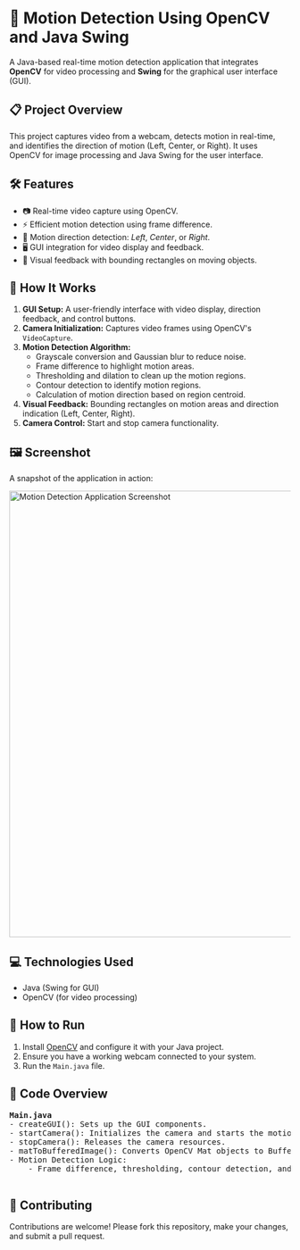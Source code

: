 <h1>🚀 Motion Detection Using OpenCV and Java Swing</h1>
    <p>
        A Java-based real-time motion detection application that integrates <strong>OpenCV</strong> for video processing and <strong>Swing</strong> for the graphical user interface (GUI).
    </p>
    <h2>📋 Project Overview</h2>
    <p>
        This project captures video from a webcam, detects motion in real-time, and identifies the direction of motion (Left, Center, or Right). It uses OpenCV for image processing and Java Swing for the user interface.
    </p>
    <h2>🛠️ Features</h2>
    <ul>
        <li>📷 Real-time video capture using OpenCV.</li>
        <li>⚡ Efficient motion detection using frame difference.</li>
        <li>🧭 Motion direction detection: <em>Left</em>, <em>Center</em>, or <em>Right</em>.</li>
        <li>🖥️ GUI integration for video display and feedback.</li>
        <li>🎯 Visual feedback with bounding rectangles on moving objects.</li>
    </ul>
    <h2>🔧 How It Works</h2>
    <ol>
        <li><strong>GUI Setup:</strong> A user-friendly interface with video display, direction feedback, and control buttons.</li>
        <li><strong>Camera Initialization:</strong> Captures video frames using OpenCV's <code>VideoCapture</code>.</li>
        <li><strong>Motion Detection Algorithm:</strong>
            <ul>
                <li>Grayscale conversion and Gaussian blur to reduce noise.</li>
                <li>Frame difference to highlight motion areas.</li>
                <li>Thresholding and dilation to clean up the motion regions.</li>
                <li>Contour detection to identify motion regions.</li>
                <li>Calculation of motion direction based on region centroid.</li>
            </ul>
        </li>
        <li><strong>Visual Feedback:</strong> Bounding rectangles on motion areas and direction indication (Left, Center, Right).</li>
        <li><strong>Camera Control:</strong> Start and stop camera functionality.</li>
    </ol>
    <h2>🖼️ Screenshot</h2>
    <p>A snapshot of the application in action:</p>
    <img src="screenshot.png" alt="Motion Detection Application Screenshot" width="800">
    <h2>💻 Technologies Used</h2>
    <ul>
        <li>Java (Swing for GUI)</li>
        <li>OpenCV (for video processing)</li>
    </ul>
    <h2>🚀 How to Run</h2>
    <ol>
        <li>Install <a href="https://opencv.org/releases/">OpenCV</a> and configure it with your Java project.</li>
        <li>Ensure you have a working webcam connected to your system.</li>
        <li>Run the <code>Main.java</code> file.</li>
    </ol>
    <h2>📄 Code Overview</h2>
    <pre>
<strong>Main.java</strong>
- createGUI(): Sets up the GUI components.
- startCamera(): Initializes the camera and starts the motion detection thread.
- stopCamera(): Releases the camera resources.
- matToBufferedImage(): Converts OpenCV Mat objects to BufferedImage for display.
- Motion Detection Logic:
    - Frame difference, thresholding, contour detection, and centroid-based direction determination.
    </pre>
    <h2>🤝 Contributing</h2>
    <p>
        Contributions are welcome! Please fork this repository, make your changes, and submit a pull request.
    </p>
    </p>

</body>
</html>
